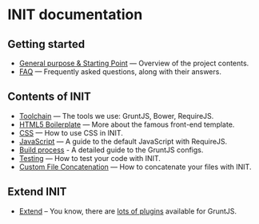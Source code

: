 # INIT documentation

## Getting started

* [General purpose & Starting Point](usage.md) — Overview of the project contents.
* [FAQ](faq.md) — Frequently asked questions, along with their answers.

## Contents of INIT

* [Toolchain](toolchain.md) — The tools we use: GruntJS, Bower, RequireJS.
* [HTML5 Boilerplate](html5-boilerplate.md) — More about the famous front-end template.
* [CSS](css.md) — How to use CSS in INIT.
* [JavaScript](js.md) — A guide to the default JavaScript with RequireJS.
* [Build process](grunt.md) - A detailed guide to the GruntJS configs.
* [Testing](tests.md) — How to test your code with INIT.
* [Custom File Concatenation](concat.md) — How to concatenate your files with INIT.

## Extend INIT

* [Extend](extend.md) – You know, there are [lots of plugins](http://gruntjs.com/plugins) available for GruntJS.
